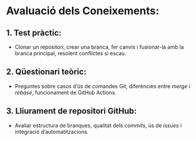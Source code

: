 # Avaluació dels Coneixements:

## 1. Test pràctic:
   - Clonar un repositori, crear una branca, fer canvis i fusionar-la amb la branca principal, resolent conflictes si escau.  
## 2. Qüestionari teòric:
   - Preguntes sobre casos d’ús de comandes Git, diferències entre *merge* i *rebase*, funcionament de GitHub Actions.  
## 3. Lliurament de repositori GitHub:
   - Avaliar estructura de branques, qualitat dels *commits*, ús de *issues* i integració d’automatitzacions.  